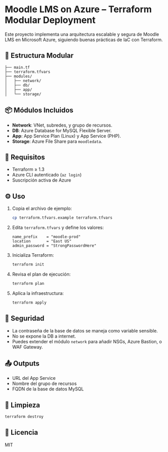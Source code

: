 # Moodle LMS on Azure – Terraform Modular Deployment

Este proyecto implementa una arquitectura escalable y segura de Moodle LMS en Microsoft Azure, siguiendo buenas prácticas de IaC con Terraform.

## 📁 Estructura Modular

```
├── main.tf
├── terraform.tfvars
├── modules/
│   ├── network/
│   ├── db/
│   ├── app/
│   └── storage/
```

## 📦 Módulos Incluidos

- **Network**: VNet, subredes, y grupo de recursos.
- **DB**: Azure Database for MySQL Flexible Server.
- **App**: App Service Plan (Linux) y App Service (PHP).
- **Storage**: Azure File Share para `moodledata`.

## 🚀 Requisitos

- Terraform ≥ 1.3
- Azure CLI autenticado (`az login`)
- Suscripción activa de Azure

## ⚙️ Uso

1. Copia el archivo de ejemplo:
   ```bash
   cp terraform.tfvars.example terraform.tfvars
   ```

2. Edita `terraform.tfvars` y define los valores:
   ```hcl
   name_prefix    = "moodle-prod"
   location       = "East US"
   admin_password = "StrongPasswordHere"
   ```

3. Inicializa Terraform:
   ```bash
   terraform init
   ```

4. Revisa el plan de ejecución:
   ```bash
   terraform plan
   ```

5. Aplica la infraestructura:
   ```bash
   terraform apply
   ```

## 🔐 Seguridad

- La contraseña de la base de datos se maneja como variable sensible.
- No se expone la DB a internet.
- Puedes extender el módulo `network` para añadir NSGs, Azure Bastion, o WAF Gateway.

## 📤 Outputs

- URL del App Service
- Nombre del grupo de recursos
- FQDN de la base de datos MySQL

## 🧹 Limpieza

```bash
terraform destroy
```

## 📄 Licencia

MIT
